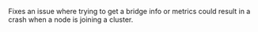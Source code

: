 Fixes an issue where trying to get a bridge info or metrics could result in a crash when a node is joining a cluster.
